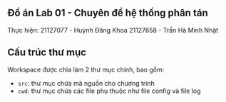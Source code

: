 ## Đồ án Lab 01 - Chuyên đề hệ thống phân tán

Thực hiện:
21127077 - Huỳnh Đăng Khoa
21127658 - Trần Hà Minh Nhật

## Cấu trúc thư mục

Workspace được chia làm 2 thư mục chính, bao gồm:

- `src`: thư mục chứa mã nguồn cho chương trình
- `cwd`: thư mục chứa các file phụ thuộc như file config và file log
